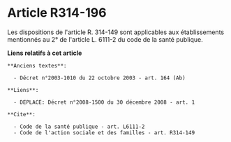 # Article R314-196

Les dispositions de l'article R. 314-149 sont applicables aux établissements mentionnés au 2° de l'article L. 6111-2 du code
de la santé publique.

**Liens relatifs à cet article**

	**Anciens textes**:

	  - Décret n°2003-1010 du 22 octobre 2003 - art. 164 (Ab)

	**Liens**:

	  - DEPLACE: Décret n°2008-1500 du 30 décembre 2008 - art. 1

	**Cite**:

	  - Code de la santé publique - art. L6111-2
	  - Code de l'action sociale et des familles - art. R314-149
